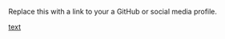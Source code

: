 Replace this with a link to your a GitHub or social media profile.

[text](https://jijovu/markdown-portfolio.com)
